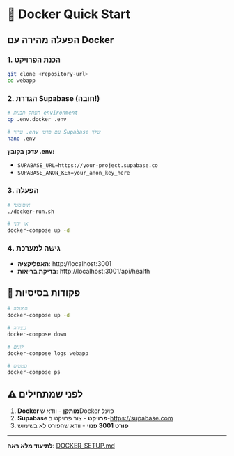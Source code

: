 # 🐳 Docker Quick Start

## הפעלה מהירה עם Docker

### 1. הכנת הפרויקט
```bash
git clone <repository-url>
cd webapp
```

### 2. הגדרת Supabase (חובה!)
```bash
# העתק תבנית environment
cp .env.docker .env

# ערוך .env עם פרטי Supabase שלך
nano .env
```

**עדכן בקובץ .env:**
- `SUPABASE_URL=https://your-project.supabase.co`
- `SUPABASE_ANON_KEY=your_anon_key_here`

### 3. הפעלה
```bash
# אוטומטי
./docker-run.sh

# או ידני
docker-compose up -d
```

### 4. גישה למערכת
- **האפליקציה**: http://localhost:3001
- **בדיקת בריאות**: http://localhost:3001/api/health

## 🔧 פקודות בסיסיות

```bash
# הפעלה
docker-compose up -d

# עצירה  
docker-compose down

# לוגים
docker-compose logs webapp

# סטטוס
docker-compose ps
```

## ⚠️ לפני שמתחילים

1. **Docker מותקן** - וודא שDocker פועל
2. **Supabase פרויקט** - צור פרויקט ב-https://supabase.com
3. **פורט 3001 פנוי** - וודא שהפורט לא בשימוש

---

**לתיעוד מלא ראה**: [DOCKER_SETUP.md](DOCKER_SETUP.md)